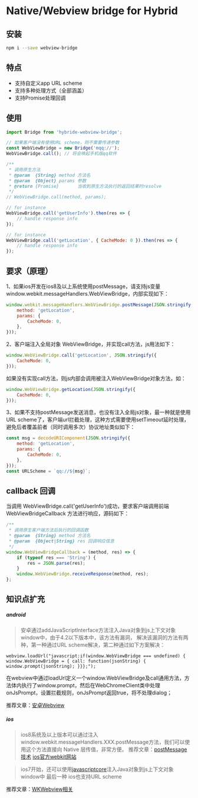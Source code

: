 # Native/Webview bridge for Hybrid

## 安装

``` bash
npm i --save webview-bridge
```


## 特点
* 支持自定义app URL scheme
* 支持多种处理方式（全部涵盖）
* 支持Promise处理回调


## 使用

``` js
import Bridge from 'hybride-webview-bridge';

// 如果客户端没有使用URL scheme，则不需要传递参数
const WebViewBridge = new Bridge('mqq://');
WebViewBridge.call(); // 将会唤起手机版qq软件

/**
 * 调用原生方法
 * @param  {String} method 方法名
 * @param  {Object} params 参数
 * @return {Promise}       当收到原生方法执行的返回结果时resolve
 */
// WebViewBridge.call(method, params);

// for instance
WebViewBridge.call('getUserInfo').then(res => {
    // handle response info
});

// for instance
WebViewBridge.call('getLocation', { CacheMode: 0 }).then(res => {
    // handle response info
});

```


## 要求（原理）

1、如果ios开发在ios8及以上系统使用postMessage，请支持js变量window.webkit.messageHandlers.WebViewBridge，内部实现如下：
``` js
window.webkit.messageHandlers.WebViewBridge.postMessage(JSON.stringify({
    method: 'getLocation',
    params: {
        CacheMode: 0,
    },
}));
```

2、客户端注入全局对象 WebViewBridge，并实现call方法，js用法如下：
``` js
window.WebViewBridge.call('getLocation', JSON.stringify({
    CacheMode: 0,
}));
```
如果没有实现call方法，则js内部会调用被注入WebViewBridge对象方法，如：
``` js
window.WebViewBridge.getLocation(JSON.stringify({
    CacheMode: 0,
}));
```

3、如果不支持postMessage发送消息，也没有注入全局js对象，最一种就是使用URL scheme了，客户端url拦截处理，这种方式需要使用setTimeout延时处理，避免后者覆盖前者（同时调用多次）协议地址类似如下：
``` js
const msg = decodeURIComponent(JSON.stringify({
    method: 'getLocation',
    params: {
        CacheMode: 0,
    },
}));
const URLScheme = `qq://${msg}`;
```


## callback 回调

当调用 WebViewBridge.call('getUserInfo')成功，要求客户端调用前端 WebViewBridgeCallback 方法进行响应，源码如下：
``` js
/**
 * 调用原生客户端方法后执行的回调函数
 * @param  {String} method 方法名
 * @param  {Object|String} res 回调响应信息
 */
window.WebViewBridgeCallback = (method, res) => {
    if (typeof res === 'String') {
        res = JSON.parse(res);
    }
    window.WebViewBridge.receiveResponse(method, res);
};
```


## 知识点扩充

##### android
> 安卓通过addJavaScriptInterface方法注入Java对象到js上下文对象window中，由于4.2以下版本中，该方法有漏洞，
解决该漏洞的方法有两种，第一种通过URL scheme解决，第二种通过如下方案解决：
```
webview.loadUrl("javascript:if(window.WebViewBridge === undefined) { window.WebViewBridge = { call: function(jsonString) { window.prompt(jsonString); }}};");
```
在webview中通过loadUrl定义一个window.WebViewBridge及call通用方法，方法体内执行了window.prompt，然后在WebChromeClient类中处理onJsPrompt，设置拦截规则，onJsPrompt返回true，将不处理dialog；

推荐文章：[安卓Webview](http://mp.weixin.qq.com/s/4XRB7nqTVftL5K2jAMGVVg)


##### ios
> ios8系统及以上版本可以通过注入 window.webkit.messageHandlers.XXX.postMessage方法，我们可以使用这个方法直接向 Native 层传值，非常方便。
推荐文章：[postMessage技术](https://lvwenhan.com/ios/461.html) [ios官方webkit网站](https://developer.apple.com/documentation/webkit)

> ios7开始，还可以使用[javascriptcore](https://developer.apple.com/documentation/javascriptcore)注入Java对象到js上下文对象window中
> 最后一种 ios也支持URL scheme

推荐文章：[WKWebview相关](https://www.cnblogs.com/cynthia-wuqian/p/6268359.html)

